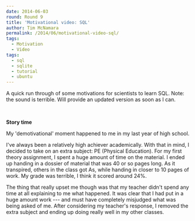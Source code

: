 ```yaml
---
date: 2014-06-03
round: Round 9
title: 'Motivational video: SQL'
author: Tim McNamara
permalink: /2014/06/motivational-video-sql/
tags:
  - Motivation
  - Video
tags:
  - sql
  - sqlite
  - tutorial
  - ubuntu
---
```

A quick run through of some motivations for scientists to learn SQL. Note: the sound is terrible. Will provide an updated version as soon as I can.

&nbsp;



**Story time**

My 'demotivational' moment happened to me in my last year of high school.

I've always been a relatively high achiever academically. With that in mind, I decided to take on an extra subject: PE (Physical Education). For my first theory assignment, I spent a huge amount of time on the material. I ended up handing in a dossier of material that was 40 or so pages long. As it transpired, others in the class got As, while handing in closer to 10 pages of work. My grade was terrible, I think it scored around 24%.

The thing that really upset me though was that my teacher didn't spend any time at all explaining to me what happened. It was clear that I had put in a huge amount work --- and must have completely misjudged what was being asked of me. After considering my teacher's response, I removed the extra subject and ending up doing really well in my other classes.

